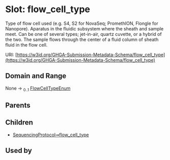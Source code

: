 
# Slot: flow_cell_type


Type of flow cell used (e.g. S4, S2 for NovaSeq; PromethION, Flongle for Nanopore). Aparatus in the fluidic subsystem where the sheath and sample meet. Can be one of several types; jet-in-air, quartz cuvette, or a hybrid of the two. The sample flows through the center of a fluid column of sheath fluid in the flow cell.

URI: [https://w3id.org/GHGA-Submission-Metadata-Schema/flow_cell_type](https://w3id.org/GHGA-Submission-Metadata-Schema/flow_cell_type)


## Domain and Range

None &#8594;  <sub>0..1</sub> [FlowCellTypeEnum](FlowCellTypeEnum.md)

## Parents


## Children

 *  [SequencingProtocol➞flow_cell_type](SequencingProtocol_flow_cell_type.md)

## Used by

